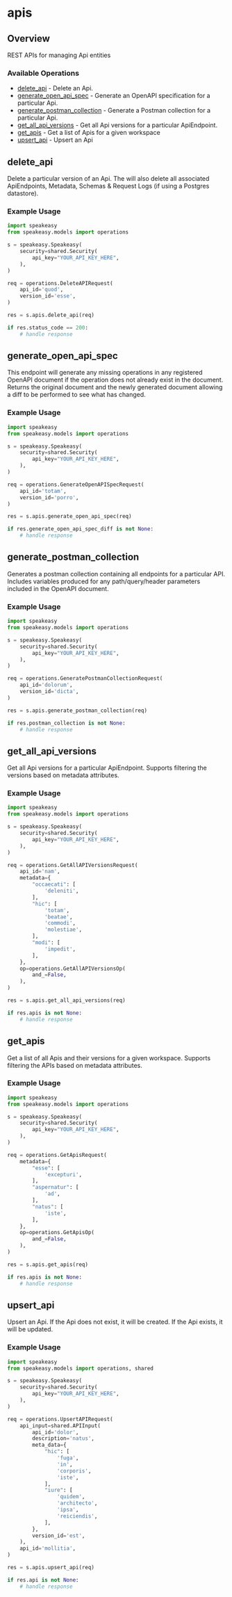 # apis

## Overview

REST APIs for managing Api entities

### Available Operations

* [delete_api](#delete_api) - Delete an Api.
* [generate_open_api_spec](#generate_open_api_spec) - Generate an OpenAPI specification for a particular Api.
* [generate_postman_collection](#generate_postman_collection) - Generate a Postman collection for a particular Api.
* [get_all_api_versions](#get_all_api_versions) - Get all Api versions for a particular ApiEndpoint.
* [get_apis](#get_apis) - Get a list of Apis for a given workspace
* [upsert_api](#upsert_api) - Upsert an Api

## delete_api

Delete a particular version of an Api. The will also delete all associated ApiEndpoints, Metadata, Schemas & Request Logs (if using a Postgres datastore).

### Example Usage

```python
import speakeasy
from speakeasy.models import operations

s = speakeasy.Speakeasy(
    security=shared.Security(
        api_key="YOUR_API_KEY_HERE",
    ),
)

req = operations.DeleteAPIRequest(
    api_id='quod',
    version_id='esse',
)

res = s.apis.delete_api(req)

if res.status_code == 200:
    # handle response
```

## generate_open_api_spec

This endpoint will generate any missing operations in any registered OpenAPI document if the operation does not already exist in the document.
Returns the original document and the newly generated document allowing a diff to be performed to see what has changed.

### Example Usage

```python
import speakeasy
from speakeasy.models import operations

s = speakeasy.Speakeasy(
    security=shared.Security(
        api_key="YOUR_API_KEY_HERE",
    ),
)

req = operations.GenerateOpenAPISpecRequest(
    api_id='totam',
    version_id='porro',
)

res = s.apis.generate_open_api_spec(req)

if res.generate_open_api_spec_diff is not None:
    # handle response
```

## generate_postman_collection

Generates a postman collection containing all endpoints for a particular API. Includes variables produced for any path/query/header parameters included in the OpenAPI document.

### Example Usage

```python
import speakeasy
from speakeasy.models import operations

s = speakeasy.Speakeasy(
    security=shared.Security(
        api_key="YOUR_API_KEY_HERE",
    ),
)

req = operations.GeneratePostmanCollectionRequest(
    api_id='dolorum',
    version_id='dicta',
)

res = s.apis.generate_postman_collection(req)

if res.postman_collection is not None:
    # handle response
```

## get_all_api_versions

Get all Api versions for a particular ApiEndpoint.
Supports filtering the versions based on metadata attributes.

### Example Usage

```python
import speakeasy
from speakeasy.models import operations

s = speakeasy.Speakeasy(
    security=shared.Security(
        api_key="YOUR_API_KEY_HERE",
    ),
)

req = operations.GetAllAPIVersionsRequest(
    api_id='nam',
    metadata={
        "occaecati": [
            'deleniti',
        ],
        "hic": [
            'totam',
            'beatae',
            'commodi',
            'molestiae',
        ],
        "modi": [
            'impedit',
        ],
    },
    op=operations.GetAllAPIVersionsOp(
        and_=False,
    ),
)

res = s.apis.get_all_api_versions(req)

if res.apis is not None:
    # handle response
```

## get_apis

Get a list of all Apis and their versions for a given workspace.
Supports filtering the APIs based on metadata attributes.

### Example Usage

```python
import speakeasy
from speakeasy.models import operations

s = speakeasy.Speakeasy(
    security=shared.Security(
        api_key="YOUR_API_KEY_HERE",
    ),
)

req = operations.GetApisRequest(
    metadata={
        "esse": [
            'excepturi',
        ],
        "aspernatur": [
            'ad',
        ],
        "natus": [
            'iste',
        ],
    },
    op=operations.GetApisOp(
        and_=False,
    ),
)

res = s.apis.get_apis(req)

if res.apis is not None:
    # handle response
```

## upsert_api

Upsert an Api. If the Api does not exist, it will be created.
If the Api exists, it will be updated.

### Example Usage

```python
import speakeasy
from speakeasy.models import operations, shared

s = speakeasy.Speakeasy(
    security=shared.Security(
        api_key="YOUR_API_KEY_HERE",
    ),
)

req = operations.UpsertAPIRequest(
    api_input=shared.APIInput(
        api_id='dolor',
        description='natus',
        meta_data={
            "hic": [
                'fuga',
                'in',
                'corporis',
                'iste',
            ],
            "iure": [
                'quidem',
                'architecto',
                'ipsa',
                'reiciendis',
            ],
        },
        version_id='est',
    ),
    api_id='mollitia',
)

res = s.apis.upsert_api(req)

if res.api is not None:
    # handle response
```
